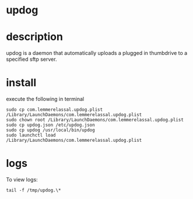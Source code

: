 # updog

# description

updog is a daemon that automatically uploads a plugged in thumbdrive to a specified sftp server.

# install

execute the following in terminal

```
sudo cp com.lemmerelassal.updog.plist /Library/LaunchDaemons/com.lemmerelassal.updog.plist
sudo chown root /Library/LaunchDaemons/com.lemmerelassal.updog.plist
sudo cp updog.json /etc/updog.json
sudo cp updog /usr/local/bin/updog
sudo launchctl load /Library/LaunchDaemons/com.lemmerelassal.updog.plist
```

# logs

To view logs:

```
tail -f /tmp/updog.\*
```
